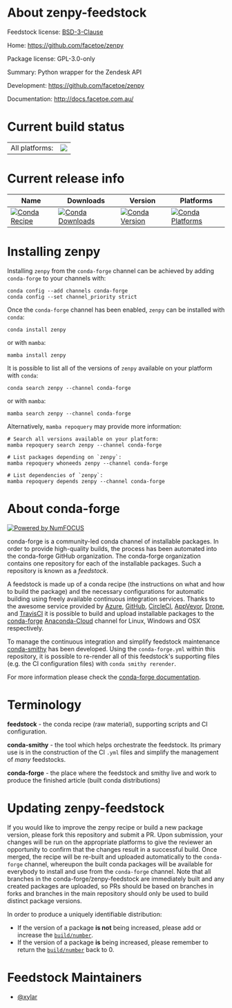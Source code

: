 About zenpy-feedstock
=====================

Feedstock license: [BSD-3-Clause](https://github.com/conda-forge/zenpy-feedstock/blob/main/LICENSE.txt)

Home: https://github.com/facetoe/zenpy

Package license: GPL-3.0-only

Summary: Python wrapper for the Zendesk API

Development: https://github.com/facetoe/zenpy

Documentation: http://docs.facetoe.com.au/

Current build status
====================


<table><tr><td>All platforms:</td>
    <td>
      <a href="https://dev.azure.com/conda-forge/feedstock-builds/_build/latest?definitionId=15432&branchName=main">
        <img src="https://dev.azure.com/conda-forge/feedstock-builds/_apis/build/status/zenpy-feedstock?branchName=main">
      </a>
    </td>
  </tr>
</table>

Current release info
====================

| Name | Downloads | Version | Platforms |
| --- | --- | --- | --- |
| [![Conda Recipe](https://img.shields.io/badge/recipe-zenpy-green.svg)](https://anaconda.org/conda-forge/zenpy) | [![Conda Downloads](https://img.shields.io/conda/dn/conda-forge/zenpy.svg)](https://anaconda.org/conda-forge/zenpy) | [![Conda Version](https://img.shields.io/conda/vn/conda-forge/zenpy.svg)](https://anaconda.org/conda-forge/zenpy) | [![Conda Platforms](https://img.shields.io/conda/pn/conda-forge/zenpy.svg)](https://anaconda.org/conda-forge/zenpy) |

Installing zenpy
================

Installing `zenpy` from the `conda-forge` channel can be achieved by adding `conda-forge` to your channels with:

```
conda config --add channels conda-forge
conda config --set channel_priority strict
```

Once the `conda-forge` channel has been enabled, `zenpy` can be installed with `conda`:

```
conda install zenpy
```

or with `mamba`:

```
mamba install zenpy
```

It is possible to list all of the versions of `zenpy` available on your platform with `conda`:

```
conda search zenpy --channel conda-forge
```

or with `mamba`:

```
mamba search zenpy --channel conda-forge
```

Alternatively, `mamba repoquery` may provide more information:

```
# Search all versions available on your platform:
mamba repoquery search zenpy --channel conda-forge

# List packages depending on `zenpy`:
mamba repoquery whoneeds zenpy --channel conda-forge

# List dependencies of `zenpy`:
mamba repoquery depends zenpy --channel conda-forge
```


About conda-forge
=================

[![Powered by
NumFOCUS](https://img.shields.io/badge/powered%20by-NumFOCUS-orange.svg?style=flat&colorA=E1523D&colorB=007D8A)](https://numfocus.org)

conda-forge is a community-led conda channel of installable packages.
In order to provide high-quality builds, the process has been automated into the
conda-forge GitHub organization. The conda-forge organization contains one repository
for each of the installable packages. Such a repository is known as a *feedstock*.

A feedstock is made up of a conda recipe (the instructions on what and how to build
the package) and the necessary configurations for automatic building using freely
available continuous integration services. Thanks to the awesome service provided by
[Azure](https://azure.microsoft.com/en-us/services/devops/), [GitHub](https://github.com/),
[CircleCI](https://circleci.com/), [AppVeyor](https://www.appveyor.com/),
[Drone](https://cloud.drone.io/welcome), and [TravisCI](https://travis-ci.com/)
it is possible to build and upload installable packages to the
[conda-forge](https://anaconda.org/conda-forge) [Anaconda-Cloud](https://anaconda.org/)
channel for Linux, Windows and OSX respectively.

To manage the continuous integration and simplify feedstock maintenance
[conda-smithy](https://github.com/conda-forge/conda-smithy) has been developed.
Using the ``conda-forge.yml`` within this repository, it is possible to re-render all of
this feedstock's supporting files (e.g. the CI configuration files) with ``conda smithy rerender``.

For more information please check the [conda-forge documentation](https://conda-forge.org/docs/).

Terminology
===========

**feedstock** - the conda recipe (raw material), supporting scripts and CI configuration.

**conda-smithy** - the tool which helps orchestrate the feedstock.
                   Its primary use is in the construction of the CI ``.yml`` files
                   and simplify the management of *many* feedstocks.

**conda-forge** - the place where the feedstock and smithy live and work to
                  produce the finished article (built conda distributions)


Updating zenpy-feedstock
========================

If you would like to improve the zenpy recipe or build a new
package version, please fork this repository and submit a PR. Upon submission,
your changes will be run on the appropriate platforms to give the reviewer an
opportunity to confirm that the changes result in a successful build. Once
merged, the recipe will be re-built and uploaded automatically to the
`conda-forge` channel, whereupon the built conda packages will be available for
everybody to install and use from the `conda-forge` channel.
Note that all branches in the conda-forge/zenpy-feedstock are
immediately built and any created packages are uploaded, so PRs should be based
on branches in forks and branches in the main repository should only be used to
build distinct package versions.

In order to produce a uniquely identifiable distribution:
 * If the version of a package **is not** being increased, please add or increase
   the [``build/number``](https://docs.conda.io/projects/conda-build/en/latest/resources/define-metadata.html#build-number-and-string).
 * If the version of a package **is** being increased, please remember to return
   the [``build/number``](https://docs.conda.io/projects/conda-build/en/latest/resources/define-metadata.html#build-number-and-string)
   back to 0.

Feedstock Maintainers
=====================

* [@xylar](https://github.com/xylar/)

